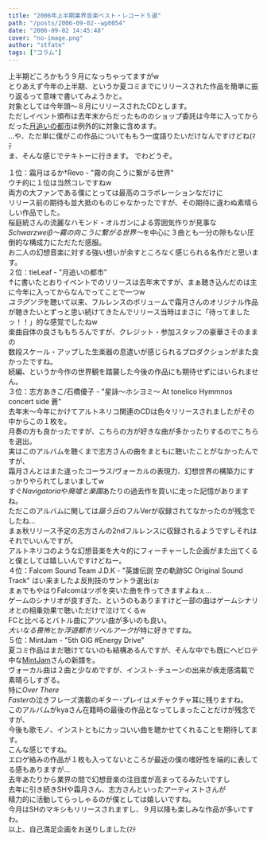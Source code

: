 ```yaml
---
title: "2006年上半期業界音楽ベスト・レコード５選"
path: "/posts/2006-09-02--wp0054"
date: "2006-09-02 14:45:48"
cover: "no-image.png"
author: "stfate"
tags: ["コラム"]
---
```


<style type="text/css">
<!--
p {white-space: pre-wrap};
-->
</style>

上半期どころかもう９月になっちゃってますがw
とりあえず今年の上半期、というか夏コミまでにリリースされた作品を簡単に振り返るって意味で書いてみようかと。
対象としては今年頭～８月にリリースされたCDとします。
ただしイベント頒布は去年末からだったもののショップ委託は今年に入ってからだった<a href="http://ec.tieleaf.net/" target="_blank">月追いの都市</a>は例外的に対象に含めます。
…や、ただ単に僕がこの作品についてももう一度語りたいだけなんですけどね(ﾏﾃ
ま、そんな感じでテキトーに行きます。
でわどうぞ。

<!--more-->
１位：霜月はるか†Revo - "霧の向こうに繋がる世界"
ウチ的に１位は当然コレですねw
両方の大ファンである僕にとっては最高のコラボレーションなだけに
リリース前の期待も並大抵のものじゃなかったですが、その期待に違わぬ素晴らしい作品でした。
桜庭統さんの流麗なハモンド・オルガンによる雰囲気作りが見事な<em>Schwarzweiβ～霧の向こうに繋がる世界～</em>を中心に３曲とも一分の隙もない圧倒的な構成力にただただ感服。
お二人の幻想音楽に対する強い想いが余すところなく感じられる名作だと思います。
２位：tieLeaf - "月追いの都市"
↑に書いたとおりイベントでのリリースは去年末ですが、まぁ聴き込んだのは主に今年に入ってからなんでってことで一つw
<em>ユラグソラ</em>を聴いて以来、フルレンスのボリュームで霜月さんのオリジナル作品が聴きたいとずっと思い続けてきたんでリリース当時はまさに「待ってましたッ！！」的な感覚でしたねw
楽曲自体の良さももちろんですが、クレジット・参加スタッフの豪華さそのままの
数段スケール・アップした生楽器の息遣いが感じられるプロダクションがまた良かったですね。
続編、というか今作の世界観を踏襲した今後の作品にも期待せずにはいられません。
３位：志方あきこ/石橋優子 - "星詠～ホシヨミ～ At tonelico Hymmnos concert side 蒼"
去年末～今年にかけてアルトネリコ関連のCDは色々リリースされましたがその中からこの１枚を。
月奏の方も良かったですが、こちらの方が好きな曲が多かったりするのでこちらを選出。
実はこのアルバムを聴くまで志方さんの曲をまともに聴いたことがなかったんですが、
霜月さんとはまた違ったコーラス/ヴォーカルの表現力、幻想世界の構築力にすっかりやられてしまいましてw
すぐ<em>Navigatoria</em>や<em>廃墟と楽園</em>あたりの過去作を買いに走った記憶がありますね。
ただこのアルバムに関しては<em>謳う丘</em>のフルVerが収録されてなかったのが残念でしたね…
まぁ秋リリース予定の志方さんの2ndフルレンスに収録されるようですしそれはそれでいいんですが。
アルトネリコのような幻想音楽を大々的にフィーチャーした企画がまた出てくると僕としては嬉しいんですけどねー。
４位：Falcom Sound Team J.D.K - "英雄伝説 空の軌跡SC Original Sound Track"
はい来ましたよ反則技のサントラ選出(ぉ
まぁでもやはりFalcomはツボを突いた曲を作ってきますよねぇ…
ゲームのシナリオが良すぎた、というのもありますけど一部の曲はゲームシナリオとの相乗効果で聴いただけで泣けてくるw
FCと比べるとバトル曲にアツい曲が多いのも良い。
<em>大いなる畏怖</em>とか<em>浮遊都市リベルアーク</em>が特に好きですね。
５位：MintJam - "5th GIG #Energy Drive"
夏コミ作品はまだ聴けてないのも結構あるんですが、そんな中でも既にヘビロテ中な<a href="http://www.mintjam.net/" target="_blank">MintJam</a>さんの新譜を。
ヴォーカル曲は２曲と少なめですが、インスト･チューンの出来が疾走感満載で素晴らしすぎる。
特に<em>Over There Faster</em>の泣きフレーズ満載のギター･プレイはメチャクチャ耳に残りますね。
このアルバムがkyaさん在籍時の最後の作品となってしまったことだけが残念ですが、
今後も歌モノ、インストともにカッコいい曲を聴かせてくれることを期待してます。
こんな感じですね。
エロゲ絡みの作品が１枚も入ってないところが最近の僕の嗜好性を端的に表してる感もありますが…
去年あたりから業界の間で幻想音楽の注目度が高まってるみたいですし
去年に引き続きSHや霜月さん、志方さんといったアーティストさんが
精力的に活動してらっしゃるのが僕としては嬉しいですね。
今月はSHのマキシもリリースされますし、９月以降も楽しみな作品が多いですわ。
以上、自己満足企画をお送りしました(ﾏﾃ
